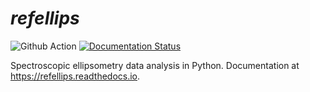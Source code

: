 # *refellips*

![Github Action](https://github.com/refnx/refellips/workflows/Test/badge.svg)
[![Documentation Status](https://readthedocs.org/projects/refellips/badge/?version=latest)](https://refellips.readthedocs.io/en/latest/?badge=latest)

Spectroscopic ellipsometry data analysis in Python. Documentation at https://refellips.readthedocs.io.
